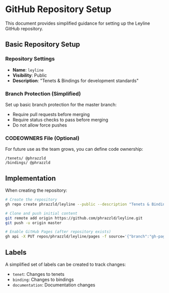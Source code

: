 # GitHub Repository Setup

This document provides simplified guidance for setting up the Leyline GitHub repository.

## Basic Repository Setup

### Repository Settings
- **Name**: `leyline`
- **Visibility**: Public
- **Description**: "Tenets & Bindings for development standards"

### Branch Protection (Simplified)
Set up basic branch protection for the master branch:
- Require pull requests before merging
- Require status checks to pass before merging
- Do not allow force pushes

### CODEOWNERS File (Optional)
For future use as the team grows, you can define code ownership:
```
/tenets/ @phrazzld
/bindings/ @phrazzld
```

## Implementation

When creating the repository:

```bash
# Create the repository
gh repo create phrazzld/leyline --public --description "Tenets & Bindings for development standards"

# Clone and push initial content
git remote add origin https://github.com/phrazzld/leyline.git
git push -u origin master

# Enable GitHub Pages (after repository exists)
gh api -X PUT repos/phrazzld/leyline/pages -f source='{"branch":"gh-pages","path":"/"}'
```

## Labels

A simplified set of labels can be created to track changes:
- `tenet`: Changes to tenets
- `binding`: Changes to bindings
- `documentation`: Documentation changes